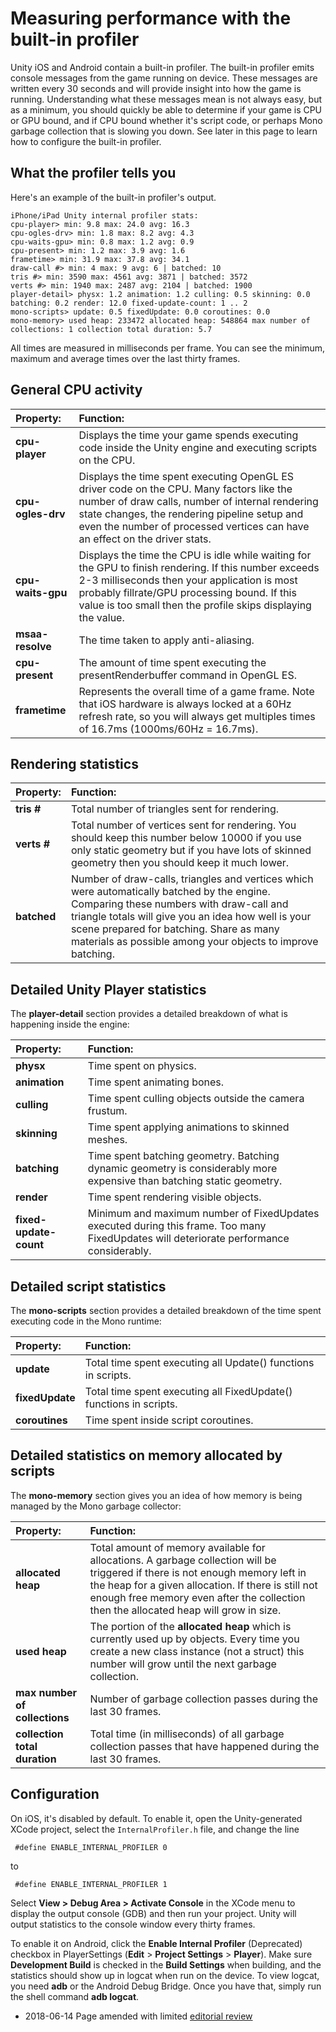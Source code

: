 Measuring performance with the built-in profiler
================================================


Unity iOS and Android contain a built-in profiler. The built-in profiler emits console messages from the game running on device. These messages are written every 30 seconds and will provide insight into how the game is running. Understanding what these messages mean is not always easy, but as a minimum, you should quickly be able to determine if your game is CPU or GPU bound, and if CPU bound whether it's script code, or perhaps Mono garbage collection that is slowing you down. See later in this page to learn how to configure the built-in profiler.

What the profiler tells you
---------------------------


Here's an example of the built-in profiler's output.



````
iPhone/iPad Unity internal profiler stats:
cpu-player> min: 9.8 max: 24.0 avg: 16.3
cpu-ogles-drv> min: 1.8 max: 8.2 avg: 4.3
cpu-waits-gpu> min: 0.8 max: 1.2 avg: 0.9
cpu-present> min: 1.2 max: 3.9 avg: 1.6
frametime> min: 31.9 max: 37.8 avg: 34.1
draw-call #> min: 4 max: 9 avg: 6 | batched: 10
tris #> min: 3590 max: 4561 avg: 3871 | batched: 3572
verts #> min: 1940 max: 2487 avg: 2104 | batched: 1900
player-detail> physx: 1.2 animation: 1.2 culling: 0.5 skinning: 0.0 batching: 0.2 render: 12.0 fixed-update-count: 1 .. 2
mono-scripts> update: 0.5 fixedUpdate: 0.0 coroutines: 0.0 
mono-memory> used heap: 233472 allocated heap: 548864 max number of collections: 1 collection total duration: 5.7
````
All times are measured in milliseconds per frame. You can see the minimum, maximum and average times over the last thirty frames.

General CPU activity
--------------------


|__Property__: |__Function__:|
|:---|:---|
|__cpu-player__ |Displays the time your game spends executing code inside the Unity engine and executing scripts on the CPU.|
|__cpu-ogles-drv__ |Displays the time spent executing OpenGL ES driver code on the CPU. Many factors like the number of draw calls, number of internal rendering state changes, the rendering pipeline setup and even the number of processed vertices can have an effect on the driver stats.|
|__cpu-waits-gpu__ |Displays the time the CPU is idle while waiting for the GPU to finish rendering. If this number exceeds 2-3 milliseconds then your application is most probably fillrate/GPU processing bound. If this value is too small then the profile skips displaying the value.|
|__msaa-resolve__ |The time taken to apply anti-aliasing.|
|__cpu-present__ |The amount of time spent executing the presentRenderbuffer command in OpenGL ES.|
|__frametime__ |Represents the overall time of a game frame. Note that iOS hardware is always locked at a 60Hz refresh rate, so you will always get multiples times of 16.7ms (1000ms/60Hz = 16.7ms).|

Rendering statistics
--------------------


|__Property__: |__Function__:|
|:---|:---|
|__tris #__ |Total number of triangles sent for rendering.|
|__verts #__ |Total number of vertices sent for rendering. You should keep this number below 10000 if you use only static geometry but if you have lots of skinned geometry then you should keep it much lower.|
|__batched__ |Number of draw-calls, triangles and vertices which were automatically batched by the engine. Comparing these numbers with draw-call and triangle totals will give you an idea how well is your scene prepared for batching. Share as many materials as possible among your objects to improve batching.|

Detailed Unity Player statistics
--------------------------------

The __player-detail__ section provides a detailed breakdown of what is happening inside the engine:

|__Property__: |__Function__:|
|:---|:---|
|__physx__ |Time spent on physics.|
|__animation__ |Time spent animating bones.|
|__culling__ |Time spent culling objects outside the camera frustum.|
|__skinning__ |Time spent applying animations to skinned meshes.|
|__batching__ |Time spent batching geometry. Batching dynamic geometry is considerably more expensive than batching static geometry.|
|__render__ |Time spent rendering visible objects.|
|__fixed-update-count__ |Minimum and maximum number of FixedUpdates executed during this frame. Too many FixedUpdates will deteriorate performance considerably.|

Detailed script statistics
---------------------------

The __mono-scripts__ section provides a detailed breakdown of the time spent executing code in the Mono runtime:

|__Property__: |__Function__:|
|:---|:---|
|__update__ |Total time spent executing all Update() functions in scripts.|
|__fixedUpdate__ |Total time spent executing all FixedUpdate() functions in scripts.|
|__coroutines__ |Time spent inside script coroutines.|

Detailed statistics on memory allocated by scripts
--------------------------------------------------

The __mono-memory__ section gives you an idea of how memory is being managed by the Mono garbage collector:

|__Property__: |__Function__:|
|:---|:---|
|__allocated heap__ |Total amount of memory available for allocations. A garbage collection will be triggered if there is not enough memory left in the heap for a given allocation. If there is still not enough free memory even after the collection then the allocated heap will grow in size.|
|__used heap__ |The portion of the __allocated heap__ which is currently used up by objects. Every time you create a new class instance (not a struct) this number will grow until the next garbage collection.|
|__max number of collections__ |Number of garbage collection passes during the last 30 frames.|
|__collection total duration__ |Total time (in milliseconds) of all garbage collection passes that have happened during the last 30 frames.|


Configuration
-------------

On iOS, it's disabled by default. To enable it, open the Unity-generated XCode project, select the `InternalProfiler.h` file, and change the line

	 #define ENABLE_INTERNAL_PROFILER 0

to

	 #define ENABLE_INTERNAL_PROFILER 1

Select __View &gt; Debug Area &gt; Activate Console__ in the XCode menu to display the output console (GDB) and then run your project. Unity will output statistics to the console window every thirty frames.

To enable it on Android, click the __Enable Internal Profiler__ (Deprecated) checkbox in PlayerSettings (__Edit__ > __Project Settings__ > __Player__). Make sure __Development Build__ is checked in the __Build Settings__ when building, and the statistics should show up in logcat when run on the device. To view logcat, you need __adb__ or the Android Debug Bridge. Once you have that, simply run the shell command __adb logcat__.

* <span class="page-edit">2018-06-14  Page amended with limited [editorial review](DocumentationEditorialReview.html)
</span>
